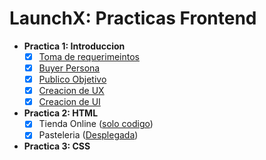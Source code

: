 # LaunchX: Practicas Frontend

 - **Practica 1: Introduccion**
   - [x] [Toma de requerimeintos](https://github.com/Luis-Pedroza/LaunchX/blob/main/Practica%201:%20Abogabot/Toma%20de%20requerimientos.pdf)
   - [x] [Buyer Persona](https://raw.githubusercontent.com/Luis-Pedroza/LaunchX/main/Practica%201%3A%20Abogabot/Buyer%20Persona.jpg)
   - [x] [Publico Objetivo](https://raw.githubusercontent.com/Luis-Pedroza/LaunchX/main/Practica%201%3A%20Abogabot/Publico%20Objetivo.jpg)
   - [x] [Creacion de UX](https://raw.githubusercontent.com/Luis-Pedroza/LaunchX/main/Practica%201%3A%20Abogabot/Abogabot%20UX.png)
   - [x] [Creacion de UI](https://raw.githubusercontent.com/Luis-Pedroza/LaunchX/main/Practica%201%3A%20Abogabot/Abogabot%20UI.png)
 - **Practica 2: HTML**
   - [x] Tienda Online ([solo codigo](https://github.com/Luis-Pedroza/LaunchX/blob/main/Practica%202:%20HTML/index.html))
   - [x] Pasteleria ([Desplegada](https://luis-pedroza.github.io/TinasCake/))
 - **Practica 3: CSS**
